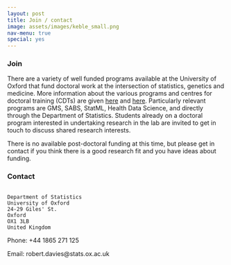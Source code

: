 ```yaml
---
layout: post
title: Join / contact
image: assets/images/keble_small.png
nav-menu: true
special: yes
---
```


<h3 id="contact">Join</h3>

There are a variety of well funded programs available at the University of Oxford that fund doctoral work at the intersection of statistics, genetics and medicine. More information about the various programs and centres for doctoral training (CDTs) are given <a href="https://www.stats.ox.ac.uk/study-here/research-degrees/" class = "link">here</a> and <a href="https://www.ox.ac.uk/admissions/graduate/courses/dphil-genomic-medicine-and-statistics" class="link">here</a>. Particularly relevant programs are GMS, SABS, StatML, Health Data Science, and directly through the Department of Statistics. Students already on a doctoral program interested in undertaking research in the lab are invited to get in touch to discuss shared research interests.

There is no available post-doctoral funding at this time, but please get in contact if you think there is a good research fit and you have ideas about funding.

<h3 id="contact">Contact</h3>
<div class="highlighter-rouge"><div class="highlight"><pre class="highlight"><code>
Department of Statistics
University of Oxford
24-29 Giles' St.
Oxford
OX1 3LB
United Kingdom
</code></pre></div></div>

Phone: +44 1865 271 125

Email: <span class="e-mail" u="seivad.trebor" w="a.xo.stats" ww="ku.c">  </span>
<style type="text/css">
    .e-mail:before {
        content: attr(WW) attr(W) "\0040" attr(U);
        unicode-bidi: bidi-override;
        direction: rtl;
    }
</style>